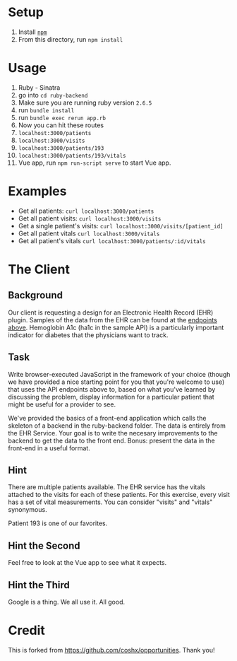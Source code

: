 # Setup
1. Install [`npm`](https://www.npmjs.com/get-npm)
1. From this directory, run `npm install`

# Usage
1. Ruby - Sinatra
  1. go into `cd ruby-backend`
  1. Make sure you are running ruby version `2.6.5`
  1. run `bundle install`
  1. run `bundle exec rerun app.rb`
1. Now you can hit these routes
  1. `localhost:3000/patients`
  1. `localhost:3000/visits`
  1. `localhost:3000/patients/193`
  1. `localhost:3000/patients/193/vitals`
1. Vue app, run `npm run-script serve` to start Vue app.

# Examples
* Get all patients: `curl localhost:3000/patients`
* Get all patient visits: `curl localhost:3000/visits`
* Get a single patient's visits: `curl localhost:3000/visits/[patient_id]`
* Get all patient vitals `curl localhost:3000/vitals`
* Get all patient's vitals `curl localhost:3000/patients/:id/vitals`

# The Client
## Background
Our client is requesting a design for an Electronic Health Record (EHR) plugin. Samples of the data from the EHR can be found at the [endpoints above](#examples). Hemoglobin A1c (ha1c in the sample API) is a particularly important indicator for diabetes that the physicians want to track.

## Task
Write browser-executed JavaScript in the framework of your choice (though we have provided a nice starting point for you that you're welcome to use) that uses the API endpoints above to, based on what you've learned by discussing the problem, display information for a particular patient that might be useful for a provider to see.

We've provided the basics of a front-end application which calls the skeleton of a backend in the ruby-backend folder. The data is entirely from the EHR Service. Your goal is to write the necesary improvements to the backend to get the data to the front end. Bonus: present the data in the front-end in a useful format.

## Hint

There are multiple patients available. The EHR service has the vitals attached to the visits for each of these patients. For this exercise, every visit has a set of vital measurements. You can consider "visits" and "vitals" synonymous.

Patient 193 is one of our favorites.

## Hint the Second

Feel free to look at the Vue app to see what it expects.

## Hint the Third

Google is a thing. We all use it. All good.

# Credit

This is forked from https://github.com/coshx/opportunities.  Thank you!

